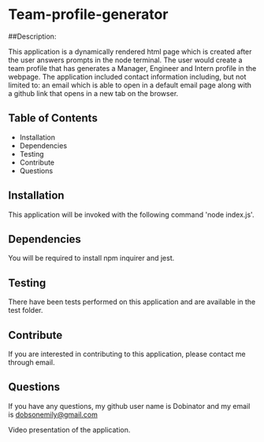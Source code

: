 # Team-profile-generator

##Description:

This application is a dynamically rendered html page which is created after the user answers prompts in the node terminal. The user would create a team profile that has generates a Manager, Engineer and Intern profile in the webpage. The application included contact information including, but not limited to: an email which is able to open in a default email page along with a github link that opens in a new tab on the browser. 

## Table of Contents

* Installation
* Dependencies
* Testing
* Contribute
* Questions

## Installation
 This application will be invoked with the following command 'node index.js'.

## Dependencies
  You will be required to install npm inquirer and jest.

 ## Testing
 There have been tests performed on this application and are available in the test folder.

 ## Contribute
 If you are interested in contributing to this application, please contact me through email.

## Questions
If you have any questions, my github user name is Dobinator and my email is dobsonemily@gmail.com

Video presentation of the application.




